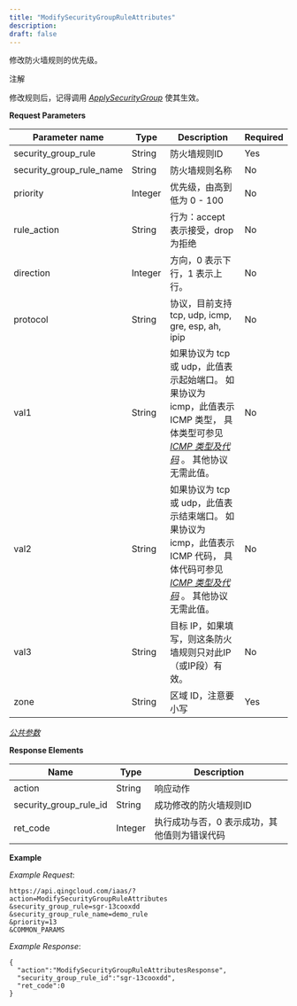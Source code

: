 ```yaml
---
title: "ModifySecurityGroupRuleAttributes"
description: 
draft: false
---
```




修改防火墙规则的优先级。

注解

修改规则后，记得调用 [_ApplySecurityGroup_](apply_security_group.html#api-apply-security-group) 使其生效。

**Request Parameters**

| Parameter name | Type | Description | Required |
| --- | --- | --- | --- |
| security_group_rule | String | 防火墙规则ID | Yes |
| security_group_rule_name | String | 防火墙规则名称 | No |
| priority | Integer | 优先级，由高到低为 0 - 100 | No |
| rule_action | String | 行为：accept 表示接受，drop 为拒绝 | No |
| direction | Integer | 方向，0 表示下行，1 表示上行。 | No |
| protocol | String | 协议，目前支持 tcp, udp, icmp, gre, esp, ah, ipip | No |
| val1 | String | 如果协议为 tcp 或 udp，此值表示起始端口。 如果协议为 icmp，此值表示 ICMP 类型， 具体类型可参见 [_ICMP 类型及代码_](../../common/security_group_rule_icmp_type.html#security-group-rule-icmp-type) 。 其他协议无需此值。 | No |
| val2 | String | 如果协议为 tcp 或 udp，此值表示结束端口。 如果协议为 icmp，此值表示 ICMP 代码， 具体代码可参见 [_ICMP 类型及代码_](../../common/security_group_rule_icmp_type.html#security-group-rule-icmp-type) 。 其他协议无需此值。 | No |
| val3 | String | 目标 IP，如果填写，则这条防火墙规则只对此IP（或IP段）有效。 | No |
| zone | String | 区域 ID，注意要小写 | Yes |

[_公共参数_](../../../parameters)

**Response Elements**

| Name | Type | Description |
| --- | --- | --- |
| action | String | 响应动作 |
| security_group_rule_id | String | 成功修改的防火墙规则ID |
| ret_code | Integer | 执行成功与否，0 表示成功，其他值则为错误代码 |

**Example**

_Example Request_:

```
https://api.qingcloud.com/iaas/?action=ModifySecurityGroupRuleAttributes
&security_group_rule=sgr-13cooxdd
&security_group_rule_name=demo_rule
&priority=13
&COMMON_PARAMS
```

_Example Response_:

```
{
  "action":"ModifySecurityGroupRuleAttributesResponse",
  "security_group_rule_id":"sgr-13cooxdd",
  "ret_code":0
}
```
